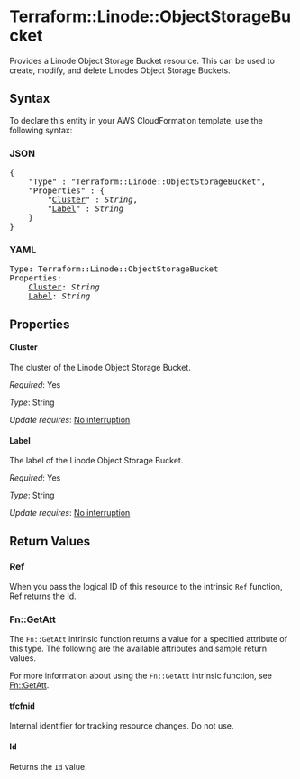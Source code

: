 # Terraform::Linode::ObjectStorageBucket

Provides a Linode Object Storage Bucket resource. This can be used to create, modify, and delete Linodes Object Storage Buckets.

## Syntax

To declare this entity in your AWS CloudFormation template, use the following syntax:

### JSON

<pre>
{
    "Type" : "Terraform::Linode::ObjectStorageBucket",
    "Properties" : {
        "<a href="#cluster" title="Cluster">Cluster</a>" : <i>String</i>,
        "<a href="#label" title="Label">Label</a>" : <i>String</i>
    }
}
</pre>

### YAML

<pre>
Type: Terraform::Linode::ObjectStorageBucket
Properties:
    <a href="#cluster" title="Cluster">Cluster</a>: <i>String</i>
    <a href="#label" title="Label">Label</a>: <i>String</i>
</pre>

## Properties

#### Cluster

The cluster of the Linode Object Storage Bucket.

_Required_: Yes

_Type_: String

_Update requires_: [No interruption](https://docs.aws.amazon.com/AWSCloudFormation/latest/UserGuide/using-cfn-updating-stacks-update-behaviors.html#update-no-interrupt)

#### Label

The label of the Linode Object Storage Bucket.

_Required_: Yes

_Type_: String

_Update requires_: [No interruption](https://docs.aws.amazon.com/AWSCloudFormation/latest/UserGuide/using-cfn-updating-stacks-update-behaviors.html#update-no-interrupt)

## Return Values

### Ref

When you pass the logical ID of this resource to the intrinsic `Ref` function, Ref returns the Id.

### Fn::GetAtt

The `Fn::GetAtt` intrinsic function returns a value for a specified attribute of this type. The following are the available attributes and sample return values.

For more information about using the `Fn::GetAtt` intrinsic function, see [Fn::GetAtt](https://docs.aws.amazon.com/AWSCloudFormation/latest/UserGuide/intrinsic-function-reference-getatt.html).

#### tfcfnid

Internal identifier for tracking resource changes. Do not use.

#### Id

Returns the <code>Id</code> value.

